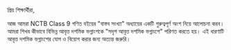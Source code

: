প্রিয় শিক্ষার্থীরা,

আজ আমরা NCTB Class 9 গণিত বইয়ের "বাস্তব সংখ্যা" অধ্যায়ের একটি গুরুত্বপূর্ণ অংশ নিয়ে আলোচনা করব। আমরা শিখব কীভাবে বিভিন্ন আবৃত্ত দশমিক ভগ্নাংশকে "সদৃশ আবৃত্ত দশমিক ভগ্নাংশে" পরিণত করতে হয়। এই ধারণাটি আবৃত্ত দশমিক ভগ্নাংশের যোগ ও বিয়োগ করার জন্য অত্যন্ত জরুরি।